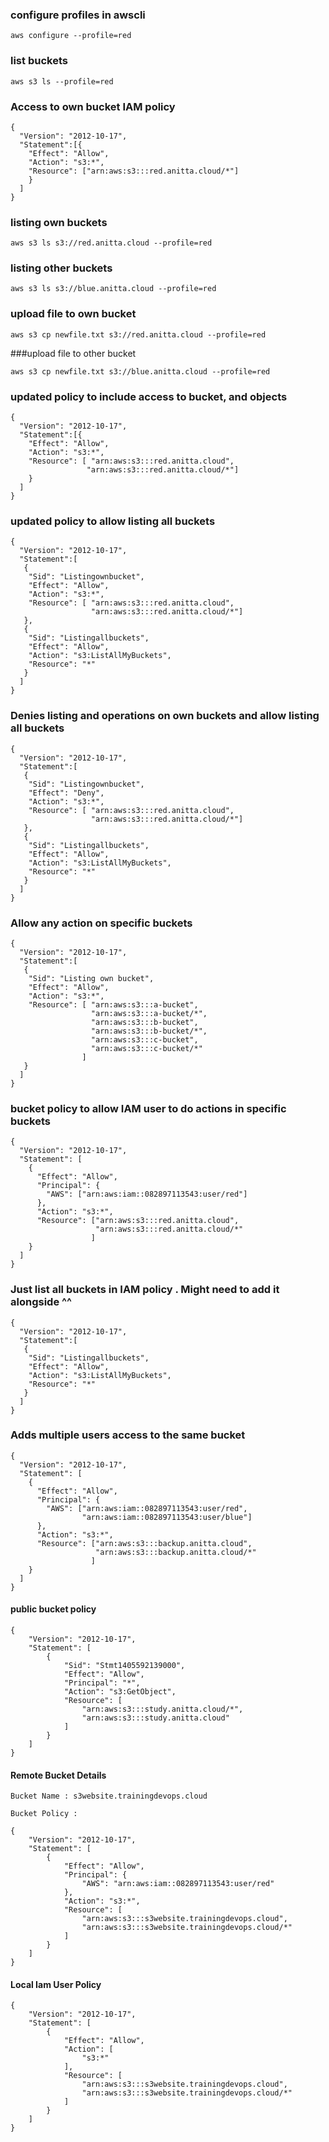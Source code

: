 ### configure profiles in awscli
```
aws configure --profile=red
```
### list buckets
```
aws s3 ls --profile=red
```
### Access to own bucket IAM policy
```
{
  "Version": "2012-10-17",
  "Statement":[{
    "Effect": "Allow",
    "Action": "s3:*",
    "Resource": ["arn:aws:s3:::red.anitta.cloud/*"]
    }
  ]
}
```
### listing own buckets
```
aws s3 ls s3://red.anitta.cloud --profile=red
```
### listing other buckets
```
aws s3 ls s3://blue.anitta.cloud --profile=red
```
### upload file to own bucket
```
aws s3 cp newfile.txt s3://red.anitta.cloud --profile=red
```
###upload file to other bucket
```
aws s3 cp newfile.txt s3://blue.anitta.cloud --profile=red
```
### updated policy to include access to bucket, and objects
```
{
  "Version": "2012-10-17",
  "Statement":[{
    "Effect": "Allow",
    "Action": "s3:*",
    "Resource": [ "arn:aws:s3:::red.anitta.cloud",
                 "arn:aws:s3:::red.anitta.cloud/*"]
    }
  ]
}
```
### updated policy to allow listing all buckets
```
{
  "Version": "2012-10-17",
  "Statement":[
   {
    "Sid": "Listingownbucket",
    "Effect": "Allow",
    "Action": "s3:*",
    "Resource": [ "arn:aws:s3:::red.anitta.cloud",
                  "arn:aws:s3:::red.anitta.cloud/*"]
   },
   {
    "Sid": "Listingallbuckets",
    "Effect": "Allow",
    "Action": "s3:ListAllMyBuckets",
    "Resource": "*"
   }
  ]
}
```
### Denies listing and operations on own buckets and allow listing all buckets
```
{
  "Version": "2012-10-17",
  "Statement":[
   {
    "Sid": "Listingownbucket",
    "Effect": "Deny",
    "Action": "s3:*",
    "Resource": [ "arn:aws:s3:::red.anitta.cloud",
                  "arn:aws:s3:::red.anitta.cloud/*"]
   },
   {
    "Sid": "Listingallbuckets",
    "Effect": "Allow",
    "Action": "s3:ListAllMyBuckets",
    "Resource": "*"
   }
  ]
}

```
### Allow any action on specific buckets
```
{
  "Version": "2012-10-17",
  "Statement":[
   {
    "Sid": "Listing own bucket",
    "Effect": "Allow",
    "Action": "s3:*",
    "Resource": [ "arn:aws:s3:::a-bucket",
                  "arn:aws:s3:::a-bucket/*",
                  "arn:aws:s3:::b-bucket",
                  "arn:aws:s3:::b-bucket/*",
                  "arn:aws:s3:::c-bucket",
                  "arn:aws:s3:::c-bucket/*"
                ]
   }
  ]
}
```
### bucket policy to allow IAM user to do actions in specific buckets
```
{
  "Version": "2012-10-17",
  "Statement": [
    {
      "Effect": "Allow",
      "Principal": {
        "AWS": ["arn:aws:iam::082897113543:user/red"]
      },
      "Action": "s3:*",
      "Resource": ["arn:aws:s3:::red.anitta.cloud",
                   "arn:aws:s3:::red.anitta.cloud/*"
                  ]
    }
  ]
}
```
### Just list all buckets in IAM policy . Might need to add it alongside ^^
```
{
  "Version": "2012-10-17",
  "Statement":[
   {
    "Sid": "Listingallbuckets",
    "Effect": "Allow",
    "Action": "s3:ListAllMyBuckets",
    "Resource": "*"
   }
  ]
}
```
### Adds multiple users access to the same bucket

```
{
  "Version": "2012-10-17",
  "Statement": [
    {
      "Effect": "Allow",
      "Principal": {
        "AWS": ["arn:aws:iam::082897113543:user/red",
                "arn:aws:iam::082897113543:user/blue"]
      },
      "Action": "s3:*",
      "Resource": ["arn:aws:s3:::backup.anitta.cloud",
                   "arn:aws:s3:::backup.anitta.cloud/*"
                  ]
    }
  ]
}

```
#### public bucket policy
```
{
    "Version": "2012-10-17",
    "Statement": [
        {
            "Sid": "Stmt1405592139000",
            "Effect": "Allow",
            "Principal": "*",
            "Action": "s3:GetObject",
            "Resource": [
                "arn:aws:s3:::study.anitta.cloud/*",
                "arn:aws:s3:::study.anitta.cloud"
            ]
        }
    ]
}
```
#### Remote Bucket Details
```
Bucket Name : s3website.trainingdevops.cloud  

Bucket Policy :

{
    "Version": "2012-10-17",
    "Statement": [
        {
            "Effect": "Allow",
            "Principal": {
                "AWS": "arn:aws:iam::082897113543:user/red"
            },
            "Action": "s3:*",
            "Resource": [
                "arn:aws:s3:::s3website.trainingdevops.cloud",
                "arn:aws:s3:::s3website.trainingdevops.cloud/*"
            ]
        }
    ]
}
```
#### Local Iam User Policy
```
{
    "Version": "2012-10-17",
    "Statement": [
        {
            "Effect": "Allow",
            "Action": [
                "s3:*"
            ],
            "Resource": [
                "arn:aws:s3:::s3website.trainingdevops.cloud",
                "arn:aws:s3:::s3website.trainingdevops.cloud/*"
            ]
        }
    ]
}
```
